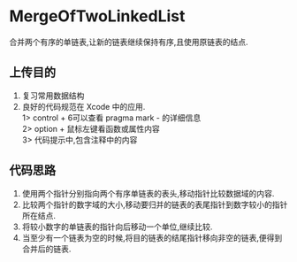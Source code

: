 # MergeOfTwoLinkedList
合并两个有序的单链表,让新的链表继续保持有序,且使用原链表的结点.

## 上传目的
1. 复习常用数据结构
2. 良好的代码规范在 Xcode 中的应用.	<BR/>
	1> control + 6可以查看 pragma mark - 的详细信息<br/>
	2> option + 鼠标左键看函数或属性内容<br/>
	3> 代码提示中,包含注释中的内容

## 代码思路
1. 使用两个指针分别指向两个有序单链表的表头,移动指针比较数据域的内容.
2. 比较两个指针的数字域的大小,移动要归并的链表的表尾指针到数字较小的指针所在结点.
3. 将较小数字的单链表的指针向后移动一个单位,继续比较.
4. 当至少有一个链表为空的时候,将目的链表的结尾指针移向非空的链表,便得到合并后的链表.
